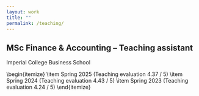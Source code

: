 ```yaml
---
layout: work
title: ""
permalink: /teaching/
---
```


## MSc Finance & Accounting – Teaching assistant  
Imperial College Business School

\begin{itemize}
\item Spring 2025 (Teaching evaluation 4.37 / 5)
\item Spring 2024 (Teaching evaluation 4.43 / 5)
\item Spring 2023 (Teaching evaluation 4.24 / 5)
\end{itemize}
